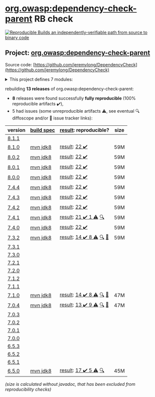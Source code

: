 [org.owasp:dependency-check-parent](https://central.sonatype.com/artifact/org.owasp/dependency-check-parent/versions) RB check
=======

[![Reproducible Builds](https://reproducible-builds.org/images/logos/rb.svg) an independently-verifiable path from source to binary code](https://reproducible-builds.org/)

## Project: [org.owasp:dependency-check-parent](https://central.sonatype.com/artifact/org.owasp/dependency-check-parent/versions)

Source code: [https://github.com/jeremylong/DependencyCheck](https://github.com/jeremylong/DependencyCheck)

<details><summary>This project defines 7 modules:</summary>

* [org.owasp:dependency-check-ant](https://search.maven.org/artifact/org.owasp/dependency-check-ant/)
* [org.owasp:dependency-check-cli](https://search.maven.org/artifact/org.owasp/dependency-check-cli/)
* [org.owasp:dependency-check-core](https://search.maven.org/artifact/org.owasp/dependency-check-core/)
* [org.owasp:dependency-check-maven](https://search.maven.org/artifact/org.owasp/dependency-check-maven/)
* [org.owasp:dependency-check-parent](https://search.maven.org/artifact/org.owasp/dependency-check-parent/)
* [org.owasp:dependency-check-plugin](https://search.maven.org/artifact/org.owasp/dependency-check-plugin/)
* [org.owasp:dependency-check-utils](https://search.maven.org/artifact/org.owasp/dependency-check-utils/)
</details>

rebuilding **13 releases** of org.owasp:dependency-check-parent:
- **8** releases were found successfully **fully reproducible** (100% reproducible artifacts :heavy_check_mark:),
- 5 had issues (some unreproducible artifacts :warning:, see eventual :mag: diffoscope and/or :memo: issue tracker links):

| version | [build spec](/BUILDSPEC.md) | [result](https://reproducible-builds.org/docs/jvm/): reproducible? | size |
| -- | --------- | ------ | -- |
| [8.1.1](https://search.maven.org/artifact/org.owasp/dependency-check-parent/8.1.1/pom) | | | |
| [8.1.0](https://search.maven.org/artifact/org.owasp/dependency-check-parent/8.1.0/pom) | [mvn jdk8](dependency-check-8.1.0.buildspec) | [result](dependency-check-parent-8.1.0.buildinfo): [22 :heavy_check_mark: ](dependency-check-parent-8.1.0.buildcompare) | 59M |
| [8.0.2](https://search.maven.org/artifact/org.owasp/dependency-check-parent/8.0.2/pom) | [mvn jdk8](dependency-check-8.0.2.buildspec) | [result](dependency-check-parent-8.0.2.buildinfo): [22 :heavy_check_mark: ](dependency-check-parent-8.0.2.buildcompare) | 59M |
| [8.0.1](https://search.maven.org/artifact/org.owasp/dependency-check-parent/8.0.1/pom) | [mvn jdk8](dependency-check-8.0.1.buildspec) | [result](dependency-check-parent-8.0.1.buildinfo): [22 :heavy_check_mark: ](dependency-check-parent-8.0.1.buildcompare) | 59M |
| [8.0.0](https://search.maven.org/artifact/org.owasp/dependency-check-parent/8.0.0/pom) | [mvn jdk8](dependency-check-8.0.0.buildspec) | [result](dependency-check-parent-8.0.0.buildinfo): [22 :heavy_check_mark: ](dependency-check-parent-8.0.0.buildcompare) | 59M |
| [7.4.4](https://search.maven.org/artifact/org.owasp/dependency-check-parent/7.4.4/pom) | [mvn jdk8](dependency-check-7.4.4.buildspec) | [result](dependency-check-parent-7.4.4.buildinfo): [22 :heavy_check_mark: ](dependency-check-parent-7.4.4.buildcompare) | 59M |
| [7.4.3](https://search.maven.org/artifact/org.owasp/dependency-check-parent/7.4.3/pom) | [mvn jdk8](dependency-check-7.4.3.buildspec) | [result](dependency-check-parent-7.4.3.buildinfo): [22 :heavy_check_mark: ](dependency-check-parent-7.4.3.buildcompare) | 59M |
| [7.4.2](https://search.maven.org/artifact/org.owasp/dependency-check-parent/7.4.2/pom) | [mvn jdk8](dependency-check-7.4.2.buildspec) | [result](dependency-check-parent-7.4.2.buildinfo): [22 :heavy_check_mark: ](dependency-check-parent-7.4.2.buildcompare) | 59M |
| [7.4.1](https://search.maven.org/artifact/org.owasp/dependency-check-parent/7.4.1/pom) | [mvn jdk8](dependency-check-7.4.1.buildspec) | [result](dependency-check-parent-7.4.1.buildinfo): [21 :heavy_check_mark:  1 :warning:](dependency-check-parent-7.4.1.buildcompare) [:mag:](dependency-check-parent-7.4.1.diffoscope) | 59M |
| [7.4.0](https://search.maven.org/artifact/org.owasp/dependency-check-parent/7.4.0/pom) | [mvn jdk8](dependency-check-7.4.0.buildspec) | [result](dependency-check-parent-7.4.0.buildinfo): [22 :heavy_check_mark: ](dependency-check-parent-7.4.0.buildcompare) | 59M |
| [7.3.2](https://search.maven.org/artifact/org.owasp/dependency-check-parent/7.3.2/pom) | [mvn jdk8](dependency-check-7.3.2.buildspec) | [result](dependency-check-parent-7.3.2.buildinfo): [14 :heavy_check_mark:  8 :warning:](dependency-check-parent-7.3.2.buildcompare) [:mag:](dependency-check-parent-7.3.2.diffoscope) [:memo:](https://github.com/jeremylong/DependencyCheck/issues/5026) | 59M |
| [7.3.1](https://search.maven.org/artifact/org.owasp/dependency-check-parent/7.3.1/pom) | | | |
| [7.3.0](https://search.maven.org/artifact/org.owasp/dependency-check-parent/7.3.0/pom) | | | |
| [7.2.1](https://search.maven.org/artifact/org.owasp/dependency-check-parent/7.2.1/pom) | | | |
| [7.2.0](https://search.maven.org/artifact/org.owasp/dependency-check-parent/7.2.0/pom) | | | |
| [7.1.2](https://search.maven.org/artifact/org.owasp/dependency-check-parent/7.1.2/pom) | | | |
| [7.1.1](https://search.maven.org/artifact/org.owasp/dependency-check-parent/7.1.1/pom) | | | |
| [7.1.0](https://search.maven.org/artifact/org.owasp/dependency-check-parent/7.1.0/pom) | [mvn jdk8](dependency-check-7.1.0.buildspec) | [result](dependency-check-parent-7.1.0.buildinfo): [14 :heavy_check_mark:  8 :warning:](dependency-check-parent-7.1.0.buildcompare) [:mag:](dependency-check-parent-7.1.0.diffoscope) [:memo:](https://github.com/jeremylong/DependencyCheck/issues/5026) | 47M |
| [7.0.4](https://search.maven.org/artifact/org.owasp/dependency-check-parent/7.0.4/pom) | [mvn jdk8](dependency-check-7.0.4.buildspec) | [result](dependency-check-parent-7.0.4.buildinfo): [13 :heavy_check_mark:  9 :warning:](dependency-check-parent-7.0.4.buildcompare) [:mag:](dependency-check-parent-7.0.4.diffoscope) [:memo:](https://github.com/jeremylong/DependencyCheck/pull/4302) | 47M |
| [7.0.3](https://search.maven.org/artifact/org.owasp/dependency-check-parent/7.0.3/pom) | | | |
| [7.0.2](https://search.maven.org/artifact/org.owasp/dependency-check-parent/7.0.2/pom) | | | |
| [7.0.1](https://search.maven.org/artifact/org.owasp/dependency-check-parent/7.0.1/pom) | | | |
| [7.0.0](https://search.maven.org/artifact/org.owasp/dependency-check-parent/7.0.0/pom) | | | |
| [6.5.3](https://search.maven.org/artifact/org.owasp/dependency-check-parent/6.5.3/pom) | | | |
| [6.5.2](https://search.maven.org/artifact/org.owasp/dependency-check-parent/6.5.2/pom) | | | |
| [6.5.1](https://search.maven.org/artifact/org.owasp/dependency-check-parent/6.5.1/pom) | | | |
| [6.5.0](https://search.maven.org/artifact/org.owasp/dependency-check-parent/6.5.0/pom) | [mvn jdk8](dependency-check-6.5.0.buildspec) | [result](dependency-check-parent-6.5.0.buildinfo): [17 :heavy_check_mark:  5 :warning:](dependency-check-parent-6.5.0.buildcompare) [:mag:](dependency-check-parent-6.5.0.diffoscope) | 45M |

<i>(size is calculated without javadoc, that has been excluded from reproducibility checks)</i>
